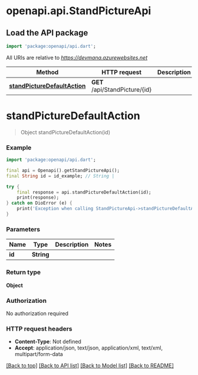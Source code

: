 # openapi.api.StandPictureApi

## Load the API package
```dart
import 'package:openapi/api.dart';
```

All URIs are relative to *https://devmana.azurewebsites.net*

Method | HTTP request | Description
------------- | ------------- | -------------
[**standPictureDefaultAction**](StandPictureApi.md#standpicturedefaultaction) | **GET** /api/StandPicture/{id} | 


# **standPictureDefaultAction**
> Object standPictureDefaultAction(id)



### Example
```dart
import 'package:openapi/api.dart';

final api = Openapi().getStandPictureApi();
final String id = id_example; // String | 

try {
    final response = api.standPictureDefaultAction(id);
    print(response);
} catch on DioError (e) {
    print('Exception when calling StandPictureApi->standPictureDefaultAction: $e\n');
}
```

### Parameters

Name | Type | Description  | Notes
------------- | ------------- | ------------- | -------------
 **id** | **String**|  | 

### Return type

**Object**

### Authorization

No authorization required

### HTTP request headers

 - **Content-Type**: Not defined
 - **Accept**: application/json, text/json, application/xml, text/xml, multipart/form-data

[[Back to top]](#) [[Back to API list]](../README.md#documentation-for-api-endpoints) [[Back to Model list]](../README.md#documentation-for-models) [[Back to README]](../README.md)

